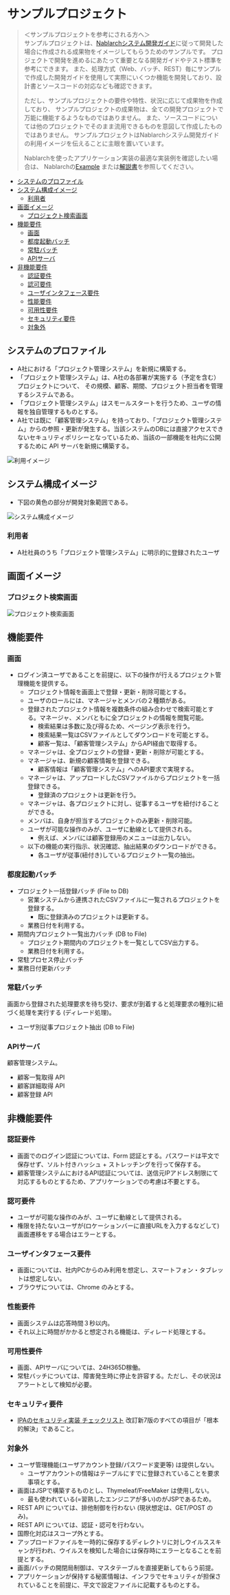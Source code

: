 # サンプルプロジェクト

> ＜サンプルプロジェクトを参考にされる方へ＞  
> サンプルプロジェクトは、[Nablarchシステム開発ガイド](../Nablarchシステム開発ガイド)に従って開発した場合に作成される成果物をイメージしてもらうためのサンプルです。
> プロジェクトで開発を進めるにあたって重要となる開発ガイドやテスト標準を参考にできます。
> また、処理方式（Web、バッチ、REST）毎にサンプルで作成した開発ガイドを使用して実際にいくつか機能を開発しており、設計書とソースコードの対応なども確認できます。
>
> ただし、サンプルプロジェクトの要件や特性、状況に応じて成果物を作成しており、
> サンプルプロジェクトの成果物は、全ての開発プロジェクトで万能に機能するようなものではありません。
> また、ソースコードについては他のプロジェクトでそのまま流用できるものを意図して作成したものではありません。
> サンプルプロジェクトはNablarchシステム開発ガイドの利用イメージを伝えることに主眼を置いています。
>   
> Nablarchを使ったアプリケーション実装の最適な実装例を確認したい場合は、
> Nablarchの[Example](https://nablarch.github.io/docs/LATEST/doc/application_framework/example/index.html)
> または[解説書](https://nablarch.github.io/docs/LATEST/doc/application_framework/application_framework/index.html)を参照してください。

- [システムのプロファイル](#システムのプロファイル)
- [システム構成イメージ](#システム構成イメージ)
  - [利用者](#利用者)
- [画面イメージ](#画面イメージ)
  - [プロジェクト検索画面](#プロジェクト検索画面)
- [機能要件](#機能要件)
  - [画面](#画面)
  - [都度起動バッチ](#都度起動バッチ)
  - [常駐バッチ](#常駐バッチ)
  - [APIサーバ](#APIサーバ)
- [非機能要件](#非機能要件)
  - [認証要件](#認証要件)
  - [認可要件](#認可要件)
  - [ユーザインタフェース要件](#ユーザインタフェース要件)
  - [性能要件](#性能要件)
  - [可用性要件](#可用性要件)
  - [セキュリティ要件](#セキュリティ要件)
  - [対象外](#対象外)

## システムのプロファイル

- A社における「プロジェクト管理システム」を新規に構築する。
- 「プロジェクト管理システム」は、A社の各部署が実施する（予定を含む）プロジェクトについて、
その規模、顧客、期間、プロジェクト担当者を管理するシステムである。
- 「プロジェクト管理システム」はスモールスタートを行うため、ユーザの情報を独自管理するものとする。
- A社では既に「顧客管理システム」を持っており、「プロジェクト管理システム」からの参照・更新が発生する。当該システムのDBには直接アクセスできないセキュリティポリシーとなっているため、当該の一部機能を社内に公開するために API サーバを新規に構築する。

![利用イメージ](images/usecase-image.png)

## システム構成イメージ
- 下図の黄色の部分が開発対象範囲である。

![システム構成イメージ](images/system-image.png)

### 利用者
- A社社員のうち「プロジェクト管理システム」に明示的に登録されたユーザ

## 画面イメージ
### プロジェクト検索画面
![プロジェクト検索画面](images/screen-example-1.png)


## 機能要件

### 画面
- ログイン済ユーザであることを前提に、以下の操作が行えるプロジェクト管理機能を提供する。
    - プロジェクト情報を画面上で登録・更新・削除可能とする。
    - ユーザのロールには、マネージャとメンバの２種類がある。
    - 登録されたプロジェクト情報を複数条件の組み合わせで検索可能とする。マネージャ、メンバともに全プロジェクトの情報を閲覧可能。
        - 検索結果は多数に及び得るため、ページング表示を行う。
        - 検索結果一覧はCSVファイルとしてダウンロードを可能とする。
        - 顧客一覧は、「顧客管理システム」からAPI経由で取得する。
    - マネージャは、全プロジェクトの登録・更新・削除が可能とする。
    - マネージャは、新規の顧客情報を登録できる。
        - 顧客情報は「顧客管理システム」へのAPI要求で実現する。
    - マネージャは、アップロードしたCSVファイルからプロジェクトを一括登録できる。
        - 登録済のプロジェクトは更新を行う。
    - マネージャは、各プロジェクトに対し、従事するユーザを紐付けることができる。
    - メンバは、自身が担当するプロジェクトのみ更新・削除可能。
    - ユーザが可能な操作のみが、ユーザに動線として提供される。
        - 例えば、メンバには顧客登録用のメニューは出力しない。
    - 以下の機能の実行指示、状況確認、抽出結果のダウンロードができる。
        - 各ユーザが従事(紐付き)しているプロジェクト一覧の抽出。

### 都度起動バッチ
- プロジェクト一括登録バッチ (File to DB)
    - 営業システムから連携されたCSVファイルに一覧されるプロジェクトを登録する。
        - 既に登録済みのプロジェクトは更新する。
    - 業務日付を利用する。
- 期間内プロジェクト一覧出力バッチ (DB to File)
    - プロジェクト期間内のプロジェクトを一覧としてCSV出力する。
    - 業務日付を利用する。
- 常駐プロセス停止バッチ
- 業務日付更新バッチ

### 常駐バッチ
画面から登録された処理要求を待ち受け、要求が到着すると処理要求の種別に紐づく処理を実行する (ディレード処理)。

- ユーザ別従事プロジェクト抽出 (DB to File)

### APIサーバ
顧客管理システム。

- 顧客一覧取得 API
- 顧客詳細取得 API
- 顧客登録 API

## 非機能要件

### 認証要件

- 画面でのログイン認証については、Form 認証とする。パスワードは平文で保存せず、ソルト付きハッシュ + ストレッチングを行って保存する。
- 顧客管理システムにおけるAPI認証については、送信元IPアドレス制限にて対応するものとするため、アプリケーションでの考慮は不要とする。

### 認可要件

- ユーザが可能な操作のみが、ユーザに動線として提供される。
- 権限を持たないユーザが(ロケーションバーに直接URLを入力するなどして)画面遷移をする場合はエラーとする。

### ユーザインタフェース要件

- 画面については、社内PCからのみ利用を想定し、スマートフォン・タブレットは想定しない。
- ブラウザについては、Chrome のみとする。

### 性能要件

- 画面システムは応答時間３秒以内。
- それ以上に時間がかかると想定される機能は、ディレード処理とする。

### 可用性要件

- 画面、APIサーバについては、24H365D稼働。
- 常駐バッチについては、障害発生時に停止を許容する。ただし、その状況はアラートとして検知が必要。

### セキュリティ要件

- [IPAのセキュリティ実装 チェックリスト](https://www.ipa.go.jp/security/vuln/websecurity.html) 改訂新7版のすべての項目が「根本的解決」であること。

### 対象外
- ユーザ管理機能(ユーザアカウント登録/パスワード変更等) は提供しない。
    - ユーザアカウントの情報はテーブルにすでに登録されていることを要求事項とする。
- 画面はJSPで構築するものとし、Thymeleaf/FreeMaker は使用しない。
    - 最も使われている(=習熟したエンジニアが多い)のがJSPであるため。
- REST API については、排他制御を行わない (現状想定は、GET/POST のみ)。
- REST API については、認証・認可を行わない。
- 国際化対応はスコープ外とする。
- アップロードファイルを一時的に保存するディレクトリに対しウイルススキャンが行われ、ウイルスを検知した場合には保存時にエラーとなることを前提とする。
- 画面/バッチの開閉局制御は、マスタテーブルを直接更新してもらう前提。
- アプリケーションが保持する秘匿情報は、インフラでセキュリティが担保されていることを前提に、平文で設定ファイルに記載するものとする。
